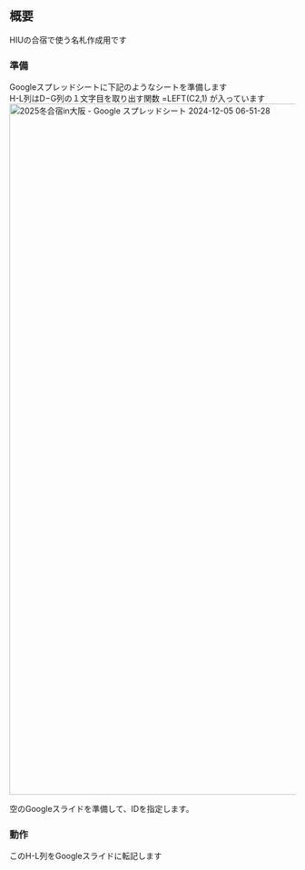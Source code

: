 ## 概要 <br>
HIUの合宿で使う名札作成用です

### 準備
Googleスプレッドシートに下記のようなシートを準備します<br>
H-L列はD−G列の１文字目を取り出す関数 =LEFT(C2,1) が入っています<br>
<img width="1219" alt="2025冬合宿in大阪 - Google スプレッドシート 2024-12-05 06-51-28" src="https://github.com/user-attachments/assets/9f79a1dd-0c7f-4f18-8b9a-af25f155bb04">

空のGoogleスライドを準備して、IDを指定します。

### 動作
このH-L列をGoogleスライドに転記します<br>
